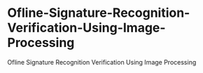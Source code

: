 # Ofline-Signature-Recognition-Verification-Using-Image-Processing
Ofline Signature Recognition Verification Using Image Processing
